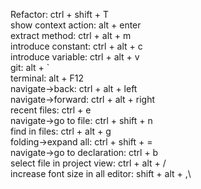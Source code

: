 Refactor: ctrl + shift + T\
show context action: alt + enter\
extract method: ctrl + alt + m\
introduce constant: ctrl + alt + c\
introduce variable: ctrl + alt + v\
git: alt + `\
terminal: alt + F12\
navigate->back: ctrl + alt + left\
navigate->forward: ctrl + alt + right\
recent files: ctrl + e\
navigate->go to file: ctrl + shift + n\
find in files: ctrl + alt + g\
folding->expand all: ctrl + shift + =\
navigate->go to declaration: ctrl + b\
select file in project view: ctrl + alt + /\
increase font size in all editor: shift + alt + ,\

